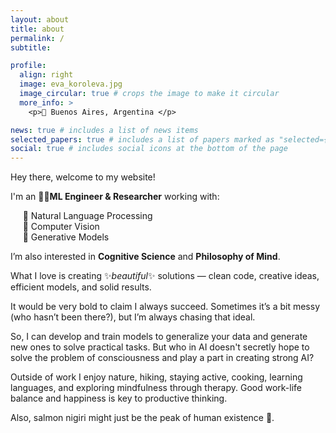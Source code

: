 ```yaml
---
layout: about
title: about
permalink: /
subtitle:

profile:
  align: right
  image: eva_koroleva.jpg
  image_circular: true # crops the image to make it circular
  more_info: >
    <p>📍 Buenos Aires, Argentina </p>

news: true # includes a list of news items
selected_papers: true # includes a list of papers marked as "selected={true}"
social: true # includes social icons at the bottom of the page
---
```


Hey there, welcome to my website!

I'm an 👩‍💻**ML Engineer & Researcher** working with:

&nbsp;&nbsp;&nbsp;&nbsp; 💬 Natural Language Processing \
&nbsp;&nbsp;&nbsp;&nbsp; 👀 Computer Vision \
&nbsp;&nbsp;&nbsp;&nbsp; 🚀 Generative Models

I’m also interested in **Cognitive Science** and **Philosophy of Mind**.

What I love is creating ✨*beautiful*✨ solutions — clean code, creative ideas, efficient models, and solid results.

It would be very bold to claim I always succeed. Sometimes it’s a bit messy (who hasn’t been there?), but I’m always chasing that ideal.

So, I can develop and train models to generalize your data and generate new ones to solve practical tasks. But who in AI doesn't secretly hope to solve the problem of consciousness and play a part in creating strong AI?

Outside of work I enjoy nature, hiking, staying active, cooking, learning languages, and exploring mindfulness through therapy. Good work-life balance and happiness is key to productive thinking.

Also, salmon nigiri might just be the peak of human existence 🍣.